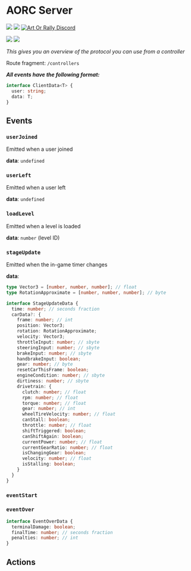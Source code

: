 # AORC Server

[![](https://img.shields.io/github/v/release/Theaninova/aorc-server?label=Download)](https://github.com/Theaninova/aorc-server/releases/latest)
![](https://img.shields.io/badge/Game%20Version-v1.3.3a-blue)
[![Art Or Rally Discord](https://badgen.net/discord/members/Sx3e7qGTh9)](https://discord.gg/Sx3e7qGTh9)

[![](https://img.shields.io/badge/Controller%20Reference%20Implementation-GitHub-23292F)](https://github.com/Theaninova/aorc-reference-observer)
[![](https://img.shields.io/badge/AOR%20Client%20Mod-GitHub-23292F)](https://github.com/Theaninova/aorc-client)

*This gives you an overview of the protocol you can use from a controller*

Route fragment: `/controllers`

***All events have the following format:***
```ts
interface ClientData<T> {
  user: string;
  data: T;
}
```

## Events

### `userJoined`
Emitted when a user joined

**data**: `undefined`

### `userLeft`

Emitted when a user left

**data**: `undefined`

### `loadLevel`

Emitted when a level is loaded

**data**: `number` (level ID)

### `stageUpdate`

Emitted when the in-game timer changes

**data**:

```ts
type Vector3 = [number, number, number]; // float
type RotationApproximate = [number, number, number]; // byte

interface StageUpdateData {
  time: number; // seconds fraction
  carData?: {
    frame: number; // int
    position: Vector3;
    rotation: RotationApproximate;
    velocity: Vector3;
    throttleInput: number; // sbyte
    steeringInput: number; // sbyte
    brakeInput: number; // sbyte
    handbrakeInput: boolean;
    gear: number; // byte
    resetCarThisFrame: boolean;
    engineCondition: number; // sbyte
    dirtiness: number; // sbyte
    drivetrain: {
      clutch: number; // float
      rpm: number; // float
      torque: number; // float
      gear: number; // int
      wheelTireVelocity: number; // float
      canStall: boolean;
      throttle: number; // float
      shiftTriggered: boolean;
      canShiftAgain: boolean;
      currentPower: number; // float
      currentGearRatio: number; // float
      isChangingGear: boolean;
      velocity: number; // float
      isStalling: boolean;
    }
  }
}
```

### `eventStart`

### `eventOver`

```ts
interface EventOverData {
  terminalDamage: boolean;
  finalTime: number; // seconds fraction
  penalties: number; // int
}
```

## Actions
